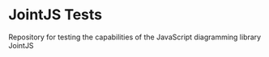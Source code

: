 # JointJS Tests
Repository for testing the capabilities of the JavaScript diagramming library JointJS 
